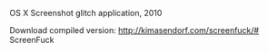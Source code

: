 OS X Screenshot glitch application, 2010

Download compiled version:
http://kimasendorf.com/screenfuck/# ScreenFuck
